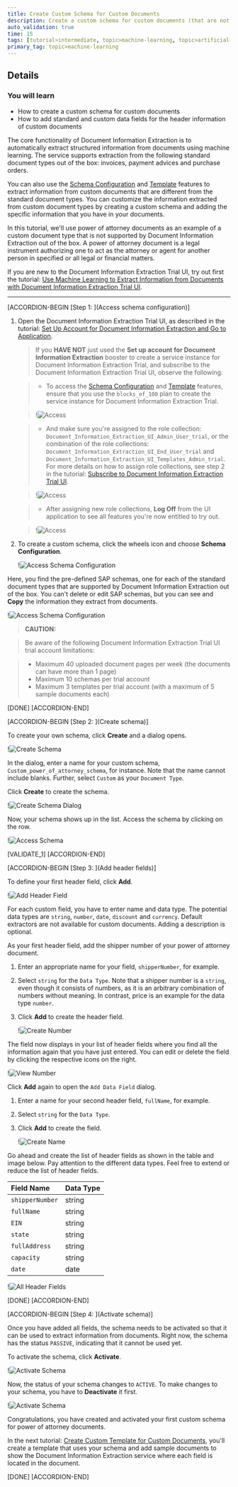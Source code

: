 ```yaml
---
title: Create Custom Schema for Custom Documents
description: Create a custom schema for custom documents (that are not supported out of the box) to extract information from similar documents using the Document Information Extraction service.
auto_validation: true
time: 15
tags: [tutorial>intermediate, topic>machine-learning, topic>artificial-intelligence, topic>cloud, topic>user-interface, software-product>sap-business-technology-platform, software-product>sap-ai-business-services, software-product>document-information-extraction]
primary_tag: topic>machine-learning
---
```


## Details
### You will learn
  - How to create a custom schema for custom documents
  - How to add standard and custom data fields for the header information of custom documents

The core functionality of Document Information Extraction is to automatically extract structured information from documents using machine learning. The service supports extraction from the following standard document types out of the box: invoices, payment advices and purchase orders.

You can also use the [Schema Configuration](https://help.sap.com/viewer/5fa7265b9ff64d73bac7cec61ee55ae6/SHIP/en-US/3c7862e30fc2488ea95f58f1d77e424e.html) and [Template](https://help.sap.com/viewer/5fa7265b9ff64d73bac7cec61ee55ae6/SHIP/en-US/1eeb08998f49409681c06a01febc3172.html) features to extract information from custom documents that are different from the standard document types. You can customize the information extracted from custom document types by creating a custom schema and adding the specific information that you have in your documents.

In this tutorial, we'll use power of attorney documents as an example of a custom document type that is not supported by Document Information Extraction out of the box. A power of attorney document is a legal instrument authorizing one to act as the attorney or agent for another person in specified or all legal or financial matters.

If you are new to the Document Information Extraction Trial UI, try out first the tutorial: [Use Machine Learning to Extract Information from Documents with Document Information Extraction Trial UI](cp-aibus-dox-ui).

---

[ACCORDION-BEGIN [Step 1: ](Access schema configuration)]

1. Open the Document Information Extraction Trial UI, as described in the tutorial: [Set Up Account for Document Information Extraction and Go to Application](cp-aibus-dox-booster-app).


    >If you **HAVE NOT** just used the **Set up account for Document Information Extraction** booster to create a service instance for Document Information Extraction Trial, and subscribe to the Document Information Extraction Trial UI, observe the following:

    >- To access the [Schema Configuration](https://help.sap.com/viewer/5fa7265b9ff64d73bac7cec61ee55ae6/SHIP/en-US/3c7862e30fc2488ea95f58f1d77e424e.html) and [Template](https://help.sap.com/viewer/5fa7265b9ff64d73bac7cec61ee55ae6/SHIP/en-US/1eeb08998f49409681c06a01febc3172.html) features, ensure that you use the `blocks_of_100` plan to create the service instance for Document Information Extraction Trial.

    >!![Access](png-files/plan.png)


    >- And make sure you're assigned to the role collection: `Document_Information_Extraction_UI_Admin_User_trial`, or the combination of the role collections: `Document_Information_Extraction_UI_End_User_trial` and `Document_Information_Extraction_UI_Templates_Admin_trial`. For more details on how to assign role collections, see step 2 in the tutorial: [Subscribe to Document Information Extraction Trial UI](cp-aibus-dox-ui-sub).

    >!![Access](png-files/roles.png)


    >- After assigning new role collections, **Log Off** from the UI application to see all features you're now entitled to try out.

    >!![Access](png-files/log-off.png)


2. To create a custom schema, click the wheels icon and choose **Schema Configuration**.

    !![Access Schema Configuration](png-files/access-schema-configuration.png)

Here, you find the pre-defined SAP schemas, one for each of the standard document types that are supported by Document Information Extraction out of the box. You can't delete or edit SAP schemas, but you can see and **Copy** the information they extract from documents.

!![Access Schema Configuration](png-files/sap-schemas.png)

>**CAUTION:**

>Be aware of the following Document Information Extraction Trial UI trial account limitations:​

>- Maximum 40 uploaded document pages per week​ (the documents can have more than 1 page)​
>- Maximum 10 schemas per trial account
>- Maximum 3 templates per trial account (with a maximum of 5 sample documents each)

[DONE]
[ACCORDION-END]


[ACCORDION-BEGIN [Step 2: ](Create schema)]

To create your own schema, click **Create** and a dialog opens.

!![Create Schema](png-files/create-schema.png)

In the dialog, enter a name for your custom schema, `Custom_power_of_attorney_schema`, for instance. Note that the name cannot include blanks. Further, select `Custom` as your `Document Type`.

Click **Create** to create the schema.

!![Create Schema Dialog](png-files/create-schema-dialog.png)

Now, your schema shows up in the list. Access the schema by clicking on the row.

!![Access Schema](png-files/access-schema.png)

[VALIDATE_1]
[ACCORDION-END]


[ACCORDION-BEGIN [Step 3: ](Add header fields)]

To define your first header field, click **Add**.

!![Add Header Field](png-files/add-header-field.png)

For each custom field, you have to enter name and data type. The potential data types are `string`, `number`, `date`, `discount` and `currency`. Default extractors are not available for custom documents. Adding a description is optional.

As your first header field, add the shipper number of your power of attorney document.

1. Enter an appropriate name for your field, `shipperNumber`, for example.

2. Select `string` for the `Data Type`. Note that a shipper number is a `string`, even though it consists of numbers, as it is an arbitrary combination of numbers without meaning. In contrast, price is an example for the data type `number`.

3. Click **Add** to create the header field.

    !![Create Number](png-files/add-number.png)

The field now displays in your list of header fields where you find all the information again that you have just entered. You can edit or delete the field by clicking the respective icons on the right.

!![View Number](png-files/added-number.png)

Click **Add** again to open the `Add Data Field` dialog.

1. Enter a name for your second header field, `fullName`, for example.

2. Select `string` for the `Data Type`.

3. Click **Add** to create the field.

    !![Create Name](png-files/add-name.png)

Go ahead and create the list of header fields as shown in the table and image below. Pay attention to the different data types. Feel free to extend or reduce the list of header fields.

|  Field Name           | Data Type   
|  :------------------- | :----------
|  `shipperNumber`      | string       
|  `fullName`           | string      
|  `EIN`                | string                  
|  `state`              | string       
|  `fullAddress`        | string       
|  `capacity`           | string       
|  `date`               | date                    


!![All Header Fields](png-files/all-header-fields.png)

[DONE]
[ACCORDION-END]


[ACCORDION-BEGIN [Step 4: ](Activate schema)]

Once you have added all fields, the schema needs to be activated so that it can be used to extract information from documents. Right now, the schema has the status `PASSIVE`, indicating that it cannot be used yet.

To activate the schema, click **Activate**.

!![Activate Schema](png-files/activate.png)

Now, the status of your schema changes to `ACTIVE`. To make changes to your schema, you have to **Deactivate** it first.

!![Activate Schema](png-files/active.png)

Congratulations, you have created and activated your first custom schema for power of attorney documents.

In the next tutorial: [Create Custom Template for Custom Documents](cp-aibus-dox-ui-template-custom), you'll create a template that uses your schema and add sample documents to show the Document Information Extraction service where each field is located in the document.

[DONE]
[ACCORDION-END]
